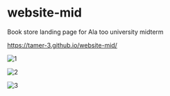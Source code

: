 # website-mid

Book store landing page for Ala too university midterm


https://tamer-3.github.io/website-mid/


![1](https://user-images.githubusercontent.com/73985106/141319756-5a752825-0bf2-4018-86c7-e88981f22b4e.png)


![2](https://user-images.githubusercontent.com/73985106/141319835-98198d28-fe85-4c33-9131-141fdc34b35b.png)

![3](https://user-images.githubusercontent.com/73985106/141351344-bc63931c-22dc-4789-96d3-7cb007e473c6.png)

